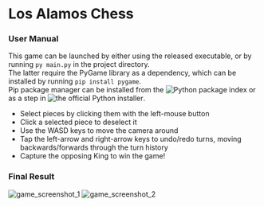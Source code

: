 # Los Alamos Chess
### User Manual
This game can be launched by either using the released executable, or by running ```py main.py``` in the project directory.</br>
The latter require the PyGame library as a dependency, which can be installed by running ```pip install pygame```.</br>
Pip package manager can be installed from the ![Python package index](https://pypi.org/project/pip/) or as a step in ![the official Python installer](https://www.python.org/downloads/windows/). </br>

- Select pieces by clicking them with the left-mouse button
- Click a selected piece to deselect it
- Use the WASD keys to move the camera around
- Tap the left-arrow and right-arrow keys to undo/redo turns, moving backwards/forwards through the turn history
- Capture the opposing King to win the game!

### Final Result
![game_screenshot_1](https://github.com/user-attachments/assets/49780335-4bec-4461-91bc-fe5917e40cd3)
![game_screenshot_2](https://github.com/user-attachments/assets/658a7890-5545-4878-805e-3d289b774de5)
